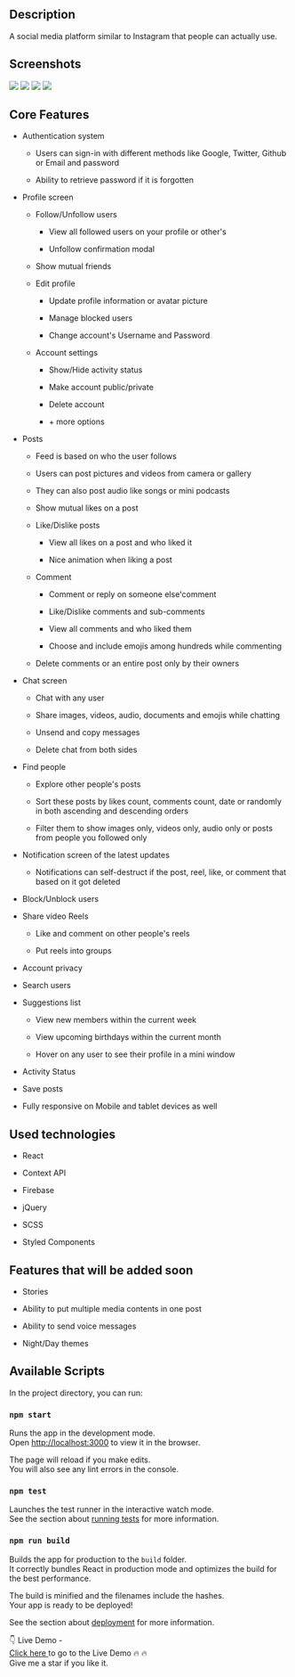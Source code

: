 <h2>Description</h2>
A social media platform similar to Instagram that people can actually use.

<h2>Screenshots</h2>

<img src="/Screenshots/Capture1.png" />

<img src="/Screenshots/Capture2.png" />

<img src="/Screenshots/Capture4.png" />

<img src="/Screenshots/Capture5.png" />

<h2>Core Features</h2>

 <ul class="bullet--1">
                                             <li><p>Authentication system</p>
                                              <ul class="bullet--2">
                                               <li><p>Users can sign-in with different methods like Google, Twitter, Github or Email and password</p></li>
                                               <li><p>Ability to retrieve password if it is forgotten </p></li>
                                              </ul>
                                               </li>
                                            <li><p>Profile screen</p>
                                                <ul class="bullet--2">
                                                    <li> <p>Follow/Unfollow users
                                                        <ul>
                                                            <li class="bullet--3"><p>View all followed users on your profile or other's</p></li>
                                                            <li class="bullet--3"><p>Unfollow confirmation modal</p></li>
                                                        </ul>
                                                        </p>
                                                    </li>
                                                    <li><p>Show mutual friends</p></li>
                                                    <li><p>Edit profile</p>
                                                            <ul>
                                                                <li class="bullet--3"><p>Update profile information or avatar picture</p></li>
                                                                <li class="bullet--3"><p>Manage blocked users</p></li>
                                                                <li class="bullet--3"><p>Change account's Username and Password</p></li>
                                                            </ul>
                                                        </li>
                                                    <li><p>Account settings</p></li>
                                                     <ul>
                                                             <li class="bullet--3"><p>Show/Hide activity status</p></li>
                                                             <li class="bullet--3"><p>Make account public/private </p></li>
                                                             <li class="bullet--3"><p>Delete account</p></li>
                                                             <li class="bullet--3"><p> + more options</p></li>
                                                    </ul>
                                                </ul>
                                            </li>
                                            <li><p>Posts</p>
                                                <ul class="bullet--2">
                                                    <li><p>Feed is based on who the user follows</p></li>
                                                    <li><p>Users can post pictures and videos from camera or gallery</p></li>
                                                    <li><p>They can also post audio like songs or mini podcasts</p></li>
                                                     <li><p>Show mutual likes on a post</p></li>
                                                    <li><p>Like/Dislike posts
                                                        <ul class="bullet--3">
                                                            <li><p>View all likes on a post and who liked it</p></li>
                                                            <li><p>Nice animation when liking a post</p></li>
                                                        </ul>
                                                        </p>
                                                    </li>
                                                    <li><p>Comment
                                                            <ul class="bullet--3">
                                                                <li><p>Comment or reply on someone else'comment</p></li>
                                                                <li><p>Like/Dislike comments and sub-comments</p></li>
                                                                <li><p>View all comments and who liked them</p></li>
                                                                <li><p>Choose and include emojis among hundreds while commenting<p></li>
                                                            </ul>
                                                        </p>
                                                    </li>
                                                    <li><p>Delete comments or an entire post only by their owners </p>
                                                    </li>
                                                </ul>
                                            </li>
                                            <li>
                                                <p>Chat screen</p>
                                                <ul class="bullet--2">
                                                    <li><p>Chat with any user</p></li>
                                                    <li><p>Share images, videos, audio, documents and emojis while chatting</p></li>
                                                    <li><p>Unsend and copy messages</p></li>
                                                    <li><p>Delete chat from both sides</p></li>
                                                </ul>
                                            </li>
                                             <li>
                                                <p>Find people</p>
                                                <ul class="bullet--2">
                                                    <li><p>Explore other people's posts</p></li>
                                                    <li><p>Sort these posts by likes count, comments count, date or randomly in both ascending and descending orders</p></li>
                                                    <li>Filter them to show images only, videos only, audio only or posts from people you followed only</li>
                                                </ul>
                                            </li>
                                            <li>
                                                <p>Notification screen of the latest updates</p>
                                                <ul class="bullet--2">
                                                 <li><p>Notifications can self-destruct if the post, reel, like, or comment that based on it got deleted</p></li>
                                                </ul>
                                            </li>
                                            <li><p>Block/Unblock users</p></li>
                                            <li><p>Share video Reels</p>
                                                       <ul class="bullet--2">
                                                          <li><p>Like and comment on other people's reels</p></li>
                                                          <li><p>Put reels into groups</p></li>
                                                    </ul>
                                            </li>
                                            <li><p>Account privacy</p></li>
                                            <li><p>Search users</p></li>
                                            <li>
                                                <p>Suggestions list</p>
                                                <ul class="bullet--2">
                                                 <li><p>View new members within the current week</p></li>
                                                 <li><p>View upcoming birthdays within the current month</p></li>
                                                  <li><p>Hover on any user to see their profile in a mini window</p></li>
                                                </ul>
                                            </li>
                                            <li><p>Activity Status</p></li>
                                            <li><p>Save posts</p></li>
                                            <li><p>Fully responsive on Mobile and tablet devices as well</p></li>
                                        </ul>
 <h2>Used technologies</h2>    
  <ul class="bullet--1">
                                                    <li><p>React</p></li>
                                                    <li><p>Context API</p></li>
                                                    <li><p>Firebase</p></li>
                                                    <li><p>jQuery</p></li>
                                                    <li><p>SCSS</p></li>
                                                    <li><p>Styled Components</p></li>
                                                </ul>
  <h2>Features that will be added soon</h2>  
   <ul class="bullet--1">
    <li><p>Stories</p></li>
    <li><p>Ability to put multiple media contents in one post</p></li>
    <li><p>Ability to send voice messages</p></li>
    <li><p>Night/Day themes</p></li>
   </ul>

## Available Scripts

In the project directory, you can run:

### `npm start`

Runs the app in the development mode.<br />
Open [http://localhost:3000](http://localhost:3000) to view it in the browser.

The page will reload if you make edits.<br />
You will also see any lint errors in the console.

### `npm test`

Launches the test runner in the interactive watch mode.<br />
See the section about [running tests](https://facebook.github.io/create-react-app/docs/running-tests) for more information.

### `npm run build`

Builds the app for production to the `build` folder.<br />
It correctly bundles React in production mode and optimizes the build for the best performance.

The build is minified and the filenames include the hashes.<br />
Your app is ready to be deployed!

See the section about [deployment](https://facebook.github.io/create-react-app/docs/deployment) for more information.

👇 Live Demo - <br/>
<a href="https://voxgram.netlify.app/">Click here </a> to go to the Live Demo 🔥 🔥 <br/>
Give me a star if you like it.
